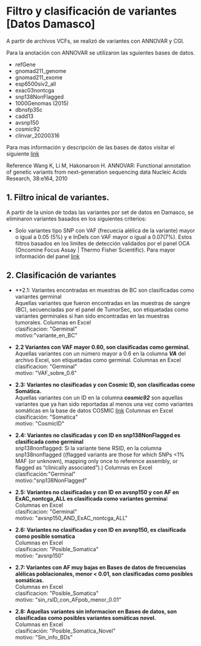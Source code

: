 # Filtro y clasificación de variantes [Datos Damasco]

A partir de archivos VCFs, se realizó de variantes con ANNOVAR y CGI. 

Para la anotación con ANNOVAR se utilizaron las sguientes bases de datos.
- refGene
- gnomad211_genome 
- gnomad211_exome
- esp6500siv2_all
- exac03nontcga
- snp138NonFlagged
- 1000Genomas (2015)
- dbnsfp35c
- cadd13
- avsnp150
- cosmic92
- clinvar_20200316

Para mas información y descripción de las bases de datos visitar el siguiente [link](https://annovar.openbioinformatics.org/en/latest/user-guide/filter/)

Reference
Wang K, Li M, Hakonarson H. ANNOVAR: Functional annotation of genetic variants from next-generation sequencing data Nucleic Acids Research, 38:e164, 2010

## 1. Filtro inical de variantes.

A partir de la uníon de todas las variantes por set de datos en Damasco, se eliminaron variantes basados en los siguientes criterios: <br>
- Solo variantes tipo SNP con VAF (frecuecia alélica de la variante) mayor o igual a 0.05 (5%) y e InDels con VAF mayor o igual a 0.07(7%). Estos filtros basados en los limites de detección validados por el panel OCA (Oncomine Focus Assay | Thermo Fisher Scientific). Para mayor información del panel [link](https://docs.google.com/presentation/d/1RMWfWdQEMmEO8QXOeL9V23UQObzv1bLDHuzy44ZFx88/edit?usp=sharing)

## 2. Clasificación de variantes

- **2.1: Variantes encontradas en muestras de BC son clasificadas como variantes germinal  
Aquellas variantes que fueron encontradas en las muestras de sangre (BC), secuenciadas por el panel de TumorSec, son etiquetadas como variantes germinales si han sido encontradas en las muestras tumorales.
Columnas en Excel<br>
clasificacion: "Germinal"<br>
motivo:"variante_en_BC"<br>

- **2.2 Variantes con VAF mayor 0.60, son clasificadas como germinal.**<br>
Aquellas variantes con un número mayor a 0.6 en la columna ***VA*** del archivo Excel, son etiquetadas como germinal.
Columnas en Excel<br>
clasificacion: "Germinal"<br>
motivo: "VAF_sobre_0.6"<br>

- **2.3: Variantes no clasificadas y con Cosmic ID, son clasificadas como Somática.**<br>
Aquellas variantes con un ID en la columna ***cosmic92*** son aquellas variantes que ya han sido reportadas al menos una vez como variantes somáticas en la base de datos COSMIC [link](https://cancer.sanger.ac.uk/cosmic)
Columnas en Excel<br>
clasificación: "Somatica"<br>
motivo: "CosmicID"<br>

- **2.4: Variantes no clasificadas y con ID en snp138NonFlagged  es clasificada como germinal**<br>
snp138nonflagged: Si la variante tiene RSID, en la columna 
snp138nonflagged ((flagged variants are those for which SNPs <1% MAF (or unknown), mapping only once to reference assembly, or flagged as “clinically associated”).)
Columnas en Excel<br>
clasificación:"Germinal"<br>
motivo:"snp138NonFlagged"<br>

- **2.5: Variantes no clasificadas y con ID en avsnp150 y con AF en ExAC_nontcga_ALL es clasificada como variantes germina**l<br>
Columnas en Excel<br>
clasificacion: "Germinal"<br>
motivo: "avsnp150_AND_ExAC_nontcga_ALL"<br>

- **2.6: Variantes no clasificadas y con ID en avsnp150, es clasificada como posible somatica**<br>
Columnas en Excel<br>
clasificacion: "Posible_Somatica"<br>
motivo: "avsnp150"<br>

- **2.7: Variantes con AF muy bajas en Bases de datos de frecuencias alélicas poblacionales, menor < 0.01, son clasificadas como posibles somáticas.**<br>
Columnas en Excel<br>
clasificacion: "Posible_Somatica" <br>
motivo: "sin_rsID_con_AFpob_menor_0.01" <br>

- **2.8: Aquellas variantes sin informacion en Bases de datos, son clasificadas como posibles variantes somáticas novel.**<br>
Columnas en Excel<br>
clasificación: "Posible_Somatica_Novel"<br>
motivo: "Sin_info_BDs"<br>
